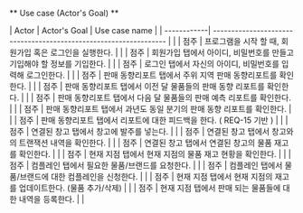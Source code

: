 ** Use case (Actor's Goal) **

| Actor | Actor's Goal                                                          |  Use case name |
| ------------| ----------------------------------------------------------------- |             |
| 점주 | 프로그램을 시작 할 때, 회원가입 혹은 로그인을 실행한다.       |               |
| 점주 | 회원가입 탭에서 아이디, 비밀번호를 만들고 기입해야 할 정보를 기입한다.     |           |
| 점주 | 로그인 탭에서 자신의 아이디, 비밀번호를 입력해 로그인한다.      |               |
| 점주 | 판매 동향리포트 탭에서 주위 지역 판매 동향리포트를 확인한다.             |                 |
| 점주 | 판매 동향리포트 탭에서 이전 달 물품들의 판매 동향 리포트를 확인한다.      |                 |
| 점주 | 판매 동향리포트 탭에서 다음 달 물품들의 판매 예측 리포트를 확인한다.   |                 |
| 점주 | 판매 동향리포트 탭에서 과년도 동일 분기의 판매 동향 리포트를 확인한다.     |                 |
| 점주 | 판매 동향리포트 탭에서 리포트에 대한 피드백을 한다. ( REQ-15 기반 )       |                 |
| 점주 | 연결된 창고 탭에서 창고에 발주를 넣는다.           |                 |
| 점주 | 연결된 창고 탭에서 창고와의 트랜잭션 내역을 확인한다.           |                 |
| 점주 | 연결된 창고 탭에서 연결된 창고의 물품 재고를 확인한다.        |             |
| 점주 | 현재 지점 탭에서 현재 지점의 물품 재고 현황을 확인한다.               |                 |
| 점주 | 컴플레인 탭에서 필요한 물품/브랜드를 요청한다.             |                 |
| 점주 | 컴플레인 탭에서 물품/브랜드에 대한 컴플레인을 신청한다.              |                 |
| 점주 | 현재 지점 탭에서 현재 지점의 재고를 업데이트한다. (물품 추가/삭제)           |                 |
| 점주 | 현재 지점 탭에서 판매 되는 물품들에 대한 내역을 등록한다.      |               |



